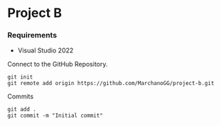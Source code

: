 # Project B

### Requirements 
* Visual Studio 2022

Connect to the GitHub Repository.
```
git init
git remote add origin https://github.com/MarchanoGG/project-b.git
```

Commits
```
git add .
git commit -m "Initial commit"
```
